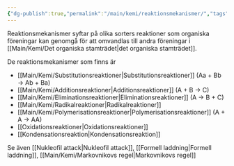 ```yaml
---
{"dg-publish":true,"permalink":"/main/kemi/reaktionsmekanismer/","tags":["kemi","organisk-kemi"]}
---
```


Reaktionsmekanismer syftar på olika sorters reaktioner som organiska föreningar kan genomgå för att omvandlas till andra föreningar i [[Main/Kemi/Det organiska stamträdet\|det organiska stamträdet]].

De reaktionsmekanismer som finns är

- [[Main/Kemi/Substitutionsreaktioner\|Substitutionsreaktioner]] (Aa + Bb → Ab + Ba)
- [[Main/Kemi/Additionsreaktioner\|Additionsreaktioner]] (A + B → C)
- [[Main/Kemi/Eliminationsreaktioner\|Eliminationsreaktioner]] (A → B + C)
- [[Main/Kemi/Radikalreaktioner\|Radikalreaktioner]]
- [[Main/Kemi/Polymerisationsreaktioner\|Polymerisationsreaktioner]] (A + A → AA)
- [[Oxidationsreaktioner\|Oxidationsreaktioner]]
- [[Kondensationsreaktion\|Kondensationsreaktion]]

Se även [[Nukleofil attack\|Nukleofil attack]], [[Formell laddning\|Formell laddning]], [[Main/Kemi/Markovnikovs regel\|Markovnikovs regel]]